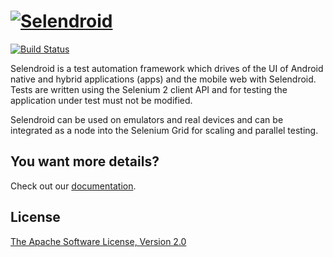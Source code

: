 [![Selendroid](http://selendroid.io/images/selendroid-logo.jpg=400x108)](http://selendroid.io)
==========

[![Build Status](http://ci.selendroid.io/buildStatus/icon?job=selendroid)](http://ci.selendroid.io/job/selendroid/)

Selendroid is a test automation framework which drives of the UI of Android native and hybrid applications (apps) and the mobile web with Selendroid. Tests are written using the Selenium 2 client API and for testing the application under test must not be modified. 

Selendroid can be used on emulators and real devices and can be integrated as a node into the Selenium Grid for scaling and parallel testing. 


You want more details?
----------------------

Check out our [documentation](http://selendroid.io).


License
-----------
[The Apache Software License, Version 2.0](http://www.apache.org/licenses/LICENSE-2.0)
